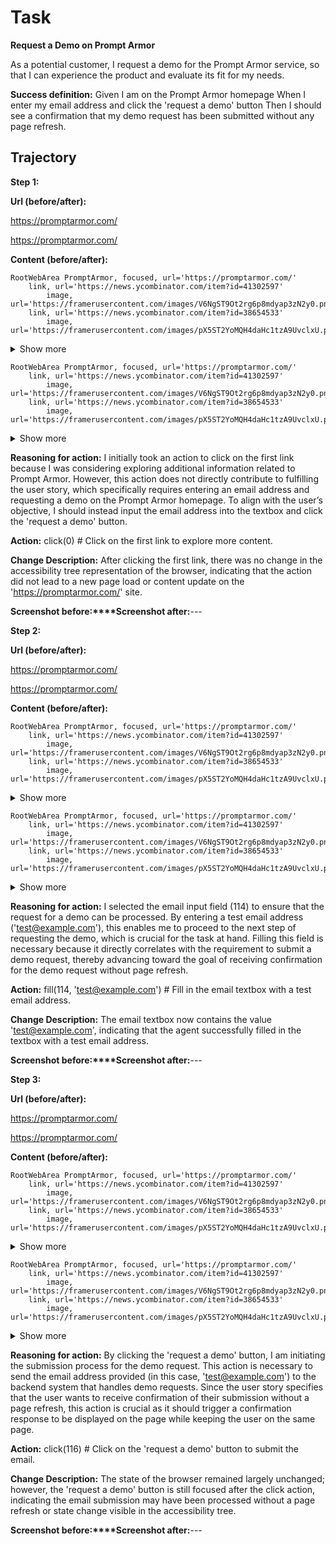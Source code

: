 # Task

**Request a Demo on Prompt Armor**

As a potential customer,
I request a demo for the Prompt Armor service,
so that I can experience the product and evaluate its fit for my needs.

**Success definition:** Given I am on the Prompt Armor homepage
When I enter my email address and click the 'request a demo' button
Then I should see a confirmation that my demo request has been submitted without any page refresh.

## Trajectory

**Step 1:**

**Url (before/after):** 

https://promptarmor.com/

https://promptarmor.com/

**Content (before/after):** 

```
RootWebArea PromptArmor, focused, url='https://promptarmor.com/'
	link, url='https://news.ycombinator.com/item?id=41302597'
		image, url='https://framerusercontent.com/images/V6NgST9Ot2rg6p8mdyap3zN2y0.png'
	link, url='https://news.ycombinator.com/item?id=38654533'
		image, url='https://framerusercontent.com/images/pX5ST2YoMQH4daHc1tzA9UvclxU.png'
```
<details><summary>Show more</summary>

```
	image, url='https://framerusercontent.com/images/9TQeBIweUJuBUtVObTfHamDN8.png?scale-down-to=512'
	paragraph
		StaticText Advisor, Industry Panelist
	image, url='https://framerusercontent.com/images/ZsUjW6f979vJo69dY2jy4sk3g.png?scale-down-to=512'
	image, url='https://framerusercontent.com/images/v03bcjsio3F2JylvmG0iP12FTU.png?scale-down-to=512'
	image, url='https://framerusercontent.com/images/DMngmtrQJEA78Zg1mVdjTw7ejg.png?scale-down-to=512'
	heading Read our threat research team's top publications
	heading Trusted by multibillion dollar public and private companies
	heading Accelerating secure AI Adoption
	image, url='https://framerusercontent.com/images/tnLjxFudecsB0Iiu7N64j2VC4.png?scale-down-to=512'
	image, url='https://framerusercontent.com/images/WsEwe5iWnrwtLgg85H5BA0fDg.png?scale-down-to=512'
	image, url='https://framerusercontent.com/images/GeA1ZcW2WFldTaVgJhqIAdCtZ8.png?scale-down-to=512'
	image, url='https://framerusercontent.com/images/jYRvbVIqGHsHxaMVltn6bcJo3U.png?scale-down-to=512'
	image, url='https://framerusercontent.com/images/EnOOV3KRdcSrRSM2DJ2hDEApGU.png?scale-down-to=512'
	image, url='https://framerusercontent.com/images/8d30zwOGrv2T5isecyxoMWHrPQ.png?scale-down-to=512'
	[114] textbox name@email.com, center=(960,249), autocomplete=off, contenteditable=True, type=email
	[116] button request a demo, center=(1086,249), contenteditable=True, type=submit
```
</details>



```
RootWebArea PromptArmor, focused, url='https://promptarmor.com/'
	link, url='https://news.ycombinator.com/item?id=41302597'
		image, url='https://framerusercontent.com/images/V6NgST9Ot2rg6p8mdyap3zN2y0.png'
	link, url='https://news.ycombinator.com/item?id=38654533'
		image, url='https://framerusercontent.com/images/pX5ST2YoMQH4daHc1tzA9UvclxU.png'
```
<details><summary>Show more</summary>

```
	image, url='https://framerusercontent.com/images/9TQeBIweUJuBUtVObTfHamDN8.png?scale-down-to=512'
	paragraph
		StaticText Advisor, Industry Panelist
	image, url='https://framerusercontent.com/images/ZsUjW6f979vJo69dY2jy4sk3g.png?scale-down-to=512'
	image, url='https://framerusercontent.com/images/v03bcjsio3F2JylvmG0iP12FTU.png?scale-down-to=512'
	image, url='https://framerusercontent.com/images/DMngmtrQJEA78Zg1mVdjTw7ejg.png?scale-down-to=512'
	heading Read our threat research team's top publications
	heading Trusted by multibillion dollar public and private companies
	heading Accelerating secure AI Adoption
	image, url='https://framerusercontent.com/images/tnLjxFudecsB0Iiu7N64j2VC4.png?scale-down-to=512'
	image, url='https://framerusercontent.com/images/WsEwe5iWnrwtLgg85H5BA0fDg.png?scale-down-to=512'
	image, url='https://framerusercontent.com/images/GeA1ZcW2WFldTaVgJhqIAdCtZ8.png?scale-down-to=512'
	image, url='https://framerusercontent.com/images/jYRvbVIqGHsHxaMVltn6bcJo3U.png?scale-down-to=512'
	image, url='https://framerusercontent.com/images/EnOOV3KRdcSrRSM2DJ2hDEApGU.png?scale-down-to=512'
	image, url='https://framerusercontent.com/images/8d30zwOGrv2T5isecyxoMWHrPQ.png?scale-down-to=512'
	[114] textbox name@email.com, center=(960,249), autocomplete=off, contenteditable=True, type=email
	[116] button request a demo, center=(1086,249), contenteditable=True, type=submit
```
</details>

**Reasoning for action:** I initially took an action to click on the first link because I was considering exploring additional information related to Prompt Armor. However, this action does not directly contribute to fulfilling the user story, which specifically requires entering an email address and requesting a demo on the Prompt Armor homepage. To align with the user’s objective, I should instead input the email address into the textbox and click the 'request a demo' button.

**Action:** click(0) # Click on the first link to explore more content.

**Change Description:** After clicking the first link, there was no change in the accessibility tree representation of the browser, indicating that the action did not lead to a new page load or content update on the 'https://promptarmor.com/' site.

**Screenshot before:****Screenshot after:**---

**Step 2:**

**Url (before/after):** 

https://promptarmor.com/

https://promptarmor.com/

**Content (before/after):** 

```
RootWebArea PromptArmor, focused, url='https://promptarmor.com/'
	link, url='https://news.ycombinator.com/item?id=41302597'
		image, url='https://framerusercontent.com/images/V6NgST9Ot2rg6p8mdyap3zN2y0.png'
	link, url='https://news.ycombinator.com/item?id=38654533'
		image, url='https://framerusercontent.com/images/pX5ST2YoMQH4daHc1tzA9UvclxU.png'
```
<details><summary>Show more</summary>

```
	image, url='https://framerusercontent.com/images/9TQeBIweUJuBUtVObTfHamDN8.png?scale-down-to=512'
	paragraph
		StaticText Advisor, Industry Panelist
	image, url='https://framerusercontent.com/images/ZsUjW6f979vJo69dY2jy4sk3g.png?scale-down-to=512'
	image, url='https://framerusercontent.com/images/v03bcjsio3F2JylvmG0iP12FTU.png?scale-down-to=512'
	image, url='https://framerusercontent.com/images/DMngmtrQJEA78Zg1mVdjTw7ejg.png?scale-down-to=512'
	heading Read our threat research team's top publications
	heading Trusted by multibillion dollar public and private companies
	heading Accelerating secure AI Adoption
	image, url='https://framerusercontent.com/images/tnLjxFudecsB0Iiu7N64j2VC4.png?scale-down-to=512'
	image, url='https://framerusercontent.com/images/WsEwe5iWnrwtLgg85H5BA0fDg.png?scale-down-to=512'
	image, url='https://framerusercontent.com/images/GeA1ZcW2WFldTaVgJhqIAdCtZ8.png?scale-down-to=512'
	image, url='https://framerusercontent.com/images/jYRvbVIqGHsHxaMVltn6bcJo3U.png?scale-down-to=512'
	image, url='https://framerusercontent.com/images/EnOOV3KRdcSrRSM2DJ2hDEApGU.png?scale-down-to=512'
	image, url='https://framerusercontent.com/images/8d30zwOGrv2T5isecyxoMWHrPQ.png?scale-down-to=512'
	[114] textbox name@email.com, center=(960,249), autocomplete=off, contenteditable=True, type=email
	[116] button request a demo, center=(1086,249), contenteditable=True, type=submit
```
</details>



```
RootWebArea PromptArmor, focused, url='https://promptarmor.com/'
	link, url='https://news.ycombinator.com/item?id=41302597'
		image, url='https://framerusercontent.com/images/V6NgST9Ot2rg6p8mdyap3zN2y0.png'
	link, url='https://news.ycombinator.com/item?id=38654533'
		image, url='https://framerusercontent.com/images/pX5ST2YoMQH4daHc1tzA9UvclxU.png'
```
<details><summary>Show more</summary>

```
	image, url='https://framerusercontent.com/images/9TQeBIweUJuBUtVObTfHamDN8.png?scale-down-to=512'
	paragraph
		StaticText Advisor, Industry Panelist
	image, url='https://framerusercontent.com/images/ZsUjW6f979vJo69dY2jy4sk3g.png?scale-down-to=512'
	image, url='https://framerusercontent.com/images/v03bcjsio3F2JylvmG0iP12FTU.png?scale-down-to=512'
	image, url='https://framerusercontent.com/images/DMngmtrQJEA78Zg1mVdjTw7ejg.png?scale-down-to=512'
	heading Read our threat research team's top publications
	heading Trusted by multibillion dollar public and private companies
	heading Accelerating secure AI Adoption
	image, url='https://framerusercontent.com/images/tnLjxFudecsB0Iiu7N64j2VC4.png?scale-down-to=512'
	image, url='https://framerusercontent.com/images/WsEwe5iWnrwtLgg85H5BA0fDg.png?scale-down-to=512'
	image, url='https://framerusercontent.com/images/GeA1ZcW2WFldTaVgJhqIAdCtZ8.png?scale-down-to=512'
	image, url='https://framerusercontent.com/images/jYRvbVIqGHsHxaMVltn6bcJo3U.png?scale-down-to=512'
	image, url='https://framerusercontent.com/images/EnOOV3KRdcSrRSM2DJ2hDEApGU.png?scale-down-to=512'
	image, url='https://framerusercontent.com/images/8d30zwOGrv2T5isecyxoMWHrPQ.png?scale-down-to=512'
	[114] textbox name@email.com value='test@example.com', center=(960,249), autocomplete=off, contenteditable=True, focused, type=email
	[116] button request a demo, center=(1086,249), contenteditable=True, type=submit
```
</details>

**Reasoning for action:** I selected the email input field (114) to ensure that the request for a demo can be processed. By entering a test email address ('test@example.com'), this enables me to proceed to the next step of requesting the demo, which is crucial for the task at hand. Filling this field is necessary because it directly correlates with the requirement to submit a demo request, thereby advancing toward the goal of receiving confirmation for the demo request without page refresh.

**Action:** fill(114, 'test@example.com') # Fill in the email textbox with a test email address.

**Change Description:** The email textbox now contains the value 'test@example.com', indicating that the agent successfully filled in the textbox with a test email address.

**Screenshot before:****Screenshot after:**---

**Step 3:**

**Url (before/after):** 

https://promptarmor.com/

https://promptarmor.com/

**Content (before/after):** 

```
RootWebArea PromptArmor, focused, url='https://promptarmor.com/'
	link, url='https://news.ycombinator.com/item?id=41302597'
		image, url='https://framerusercontent.com/images/V6NgST9Ot2rg6p8mdyap3zN2y0.png'
	link, url='https://news.ycombinator.com/item?id=38654533'
		image, url='https://framerusercontent.com/images/pX5ST2YoMQH4daHc1tzA9UvclxU.png'
```
<details><summary>Show more</summary>

```
	image, url='https://framerusercontent.com/images/9TQeBIweUJuBUtVObTfHamDN8.png?scale-down-to=512'
	paragraph
		StaticText Advisor, Industry Panelist
	image, url='https://framerusercontent.com/images/ZsUjW6f979vJo69dY2jy4sk3g.png?scale-down-to=512'
	image, url='https://framerusercontent.com/images/v03bcjsio3F2JylvmG0iP12FTU.png?scale-down-to=512'
	image, url='https://framerusercontent.com/images/DMngmtrQJEA78Zg1mVdjTw7ejg.png?scale-down-to=512'
	heading Read our threat research team's top publications
	heading Trusted by multibillion dollar public and private companies
	heading Accelerating secure AI Adoption
	image, url='https://framerusercontent.com/images/tnLjxFudecsB0Iiu7N64j2VC4.png?scale-down-to=512'
	image, url='https://framerusercontent.com/images/WsEwe5iWnrwtLgg85H5BA0fDg.png?scale-down-to=512'
	image, url='https://framerusercontent.com/images/GeA1ZcW2WFldTaVgJhqIAdCtZ8.png?scale-down-to=512'
	image, url='https://framerusercontent.com/images/jYRvbVIqGHsHxaMVltn6bcJo3U.png?scale-down-to=512'
	image, url='https://framerusercontent.com/images/EnOOV3KRdcSrRSM2DJ2hDEApGU.png?scale-down-to=512'
	image, url='https://framerusercontent.com/images/8d30zwOGrv2T5isecyxoMWHrPQ.png?scale-down-to=512'
	[114] textbox name@email.com value='test@example.com', center=(960,249), autocomplete=off, contenteditable=True, focused, type=email
	[116] button request a demo, center=(1086,249), contenteditable=True, type=submit
```
</details>



```
RootWebArea PromptArmor, focused, url='https://promptarmor.com/'
	link, url='https://news.ycombinator.com/item?id=41302597'
		image, url='https://framerusercontent.com/images/V6NgST9Ot2rg6p8mdyap3zN2y0.png'
	link, url='https://news.ycombinator.com/item?id=38654533'
		image, url='https://framerusercontent.com/images/pX5ST2YoMQH4daHc1tzA9UvclxU.png'
```
<details><summary>Show more</summary>

```
	image, url='https://framerusercontent.com/images/9TQeBIweUJuBUtVObTfHamDN8.png?scale-down-to=512'
	paragraph
		StaticText Advisor, Industry Panelist
	image, url='https://framerusercontent.com/images/ZsUjW6f979vJo69dY2jy4sk3g.png?scale-down-to=512'
	image, url='https://framerusercontent.com/images/v03bcjsio3F2JylvmG0iP12FTU.png?scale-down-to=512'
	image, url='https://framerusercontent.com/images/DMngmtrQJEA78Zg1mVdjTw7ejg.png?scale-down-to=512'
	heading Read our threat research team's top publications
	heading Trusted by multibillion dollar public and private companies
	heading Accelerating secure AI Adoption
	image, url='https://framerusercontent.com/images/tnLjxFudecsB0Iiu7N64j2VC4.png?scale-down-to=512'
	image, url='https://framerusercontent.com/images/WsEwe5iWnrwtLgg85H5BA0fDg.png?scale-down-to=512'
	image, url='https://framerusercontent.com/images/GeA1ZcW2WFldTaVgJhqIAdCtZ8.png?scale-down-to=512'
	image, url='https://framerusercontent.com/images/jYRvbVIqGHsHxaMVltn6bcJo3U.png?scale-down-to=512'
	image, url='https://framerusercontent.com/images/EnOOV3KRdcSrRSM2DJ2hDEApGU.png?scale-down-to=512'
	image, url='https://framerusercontent.com/images/8d30zwOGrv2T5isecyxoMWHrPQ.png?scale-down-to=512'
	[114] textbox name@email.com, center=(960,249), autocomplete=off, contenteditable=True, type=email
	[116] button request a demo, center=(1086,249), contenteditable=True, focused, type=submit
```
</details>

**Reasoning for action:** By clicking the 'request a demo' button, I am initiating the submission process for the demo request. This action is necessary to send the email address provided (in this case, 'test@example.com') to the backend system that handles demo requests. Since the user story specifies that the user wants to receive confirmation of their submission without a page refresh, this action is crucial as it should trigger a confirmation response to be displayed on the page while keeping the user on the same page.

**Action:** click(116) # Click on the 'request a demo' button to submit the email.

**Change Description:** The state of the browser remained largely unchanged; however, the 'request a demo' button is still focused after the click action, indicating the email submission may have been processed without a page refresh or state change visible in the accessibility tree.

**Screenshot before:****Screenshot after:**---

